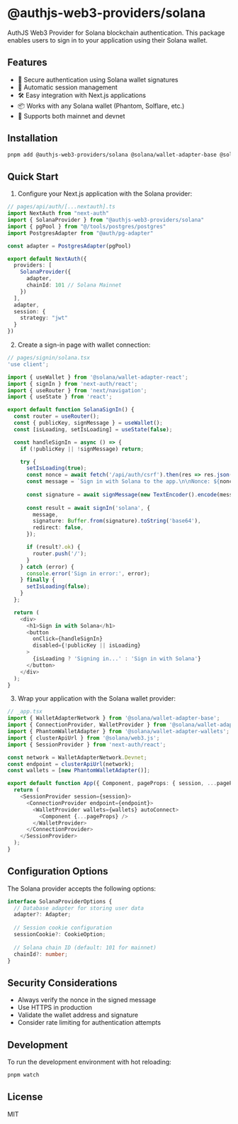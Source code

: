 # @authjs-web3-providers/solana

AuthJS Web3 Provider for Solana blockchain authentication. This package enables users to sign in to your application using their Solana wallet.

## Features

- 🔐 Secure authentication using Solana wallet signatures
- 🔄 Automatic session management
- 🛠️ Easy integration with Next.js applications
- 📦 Works with any Solana wallet (Phantom, Solflare, etc.)
- 🔗 Supports both mainnet and devnet

## Installation

```bash
pnpm add @authjs-web3-providers/solana @solana/wallet-adapter-base @solana/wallet-adapter-react @solana/wallet-adapter-wallets @solana/web3.js
```

## Quick Start

1. Configure your Next.js application with the Solana provider:

```typescript
// pages/api/auth/[...nextauth].ts
import NextAuth from "next-auth"
import { SolanaProvider } from "@authjs-web3-providers/solana"
import { pgPool } from "@/tools/postgres/postgres"
import PostgresAdapter from "@auth/pg-adapter"

const adapter = PostgresAdapter(pgPool)

export default NextAuth({
  providers: [
    SolanaProvider({
      adapter,
      chainId: 101 // Solana Mainnet
    })
  ],
  adapter,
  session: {
    strategy: "jwt"
  }
})
```

2. Create a sign-in page with wallet connection:

```typescript
// pages/signin/solana.tsx
'use client';

import { useWallet } from '@solana/wallet-adapter-react';
import { signIn } from 'next-auth/react';
import { useRouter } from 'next/navigation';
import { useState } from 'react';

export default function SolanaSignIn() {
  const router = useRouter();
  const { publicKey, signMessage } = useWallet();
  const [isLoading, setIsLoading] = useState(false);

  const handleSignIn = async () => {
    if (!publicKey || !signMessage) return;

    try {
      setIsLoading(true);
      const nonce = await fetch('/api/auth/csrf').then(res => res.json());
      const message = `Sign in with Solana to the app.\n\nNonce: ${nonce}\nAddress: ${publicKey.toString()}`;
      
      const signature = await signMessage(new TextEncoder().encode(message));
      
      const result = await signIn('solana', {
        message,
        signature: Buffer.from(signature).toString('base64'),
        redirect: false,
      });

      if (result?.ok) {
        router.push('/');
      }
    } catch (error) {
      console.error('Sign in error:', error);
    } finally {
      setIsLoading(false);
    }
  };

  return (
    <div>
      <h1>Sign in with Solana</h1>
      <button
        onClick={handleSignIn}
        disabled={!publicKey || isLoading}
      >
        {isLoading ? 'Signing in...' : 'Sign in with Solana'}
      </button>
    </div>
  );
}
```

3. Wrap your application with the Solana wallet provider:

```typescript
// _app.tsx
import { WalletAdapterNetwork } from '@solana/wallet-adapter-base';
import { ConnectionProvider, WalletProvider } from '@solana/wallet-adapter-react';
import { PhantomWalletAdapter } from '@solana/wallet-adapter-wallets';
import { clusterApiUrl } from '@solana/web3.js';
import { SessionProvider } from 'next-auth/react';

const network = WalletAdapterNetwork.Devnet;
const endpoint = clusterApiUrl(network);
const wallets = [new PhantomWalletAdapter()];

export default function App({ Component, pageProps: { session, ...pageProps } }) {
  return (
    <SessionProvider session={session}>
      <ConnectionProvider endpoint={endpoint}>
        <WalletProvider wallets={wallets} autoConnect>
          <Component {...pageProps} />
        </WalletProvider>
      </ConnectionProvider>
    </SessionProvider>
  );
}
```

## Configuration Options

The Solana provider accepts the following options:

```typescript
interface SolanaProviderOptions {
  // Database adapter for storing user data
  adapter?: Adapter;
  
  // Session cookie configuration
  sessionCookie?: CookieOption;
  
  // Solana chain ID (default: 101 for mainnet)
  chainId?: number;
}
```

## Security Considerations

- Always verify the nonce in the signed message
- Use HTTPS in production
- Validate the wallet address and signature
- Consider rate limiting for authentication attempts

## Development

To run the development environment with hot reloading:

```bash
pnpm watch
```

## License

MIT 
